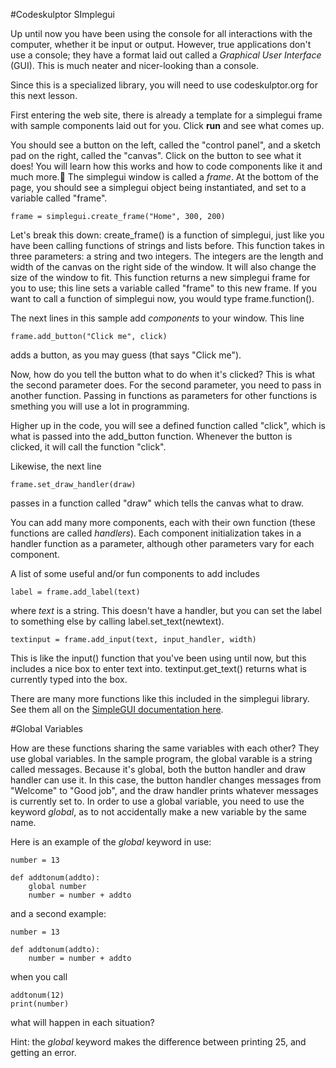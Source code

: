 #Codeskulptor SImpleguiUp until now you have been using the console for all interactions with the computer, whether it be input or output. However, true applications don't use a console; they have a format laid out called a *Graphical User Interface* (GUI). This is much neater and nicer-looking than a console. Since this is a specialized library, you will need to use codeskulptor.org for this next lesson.First entering the web site, there is already a template for a simplegui frame with sample components laid out for you. Click **run** and see what comes up.You should see a button on the left, called the "control panel", and a sketch pad on the right, called the "canvas". Click on the button to see what it does! You will learn how this works and how to code components like it and much more.The simplegui window is called a *frame*. At the bottom of the page, you should see a simplegui object being instantiated, and set to a variable called "frame".	frame = simplegui.create_frame("Home", 300, 200)Let's break this down: create_frame() is a function of simplegui, just like you have been calling functions of strings and lists before. This function takes in three parameters: a string and two integers. The integers are the length and width of the canvas on the right side of the window. It will also change the size of the window to fit. This function returns a new simplegui frame for you to use; this line sets a variable called "frame" to this new frame. If you want to call a function of simplegui now, you would type frame.function().The next lines in this sample add *components* to your window. This line	frame.add_button("Click me", click)adds a button, as you may guess (that says "Click me").Now, how do you tell the button what to do when it's clicked? This is what the second parameter does. For the second parameter, you need to pass in another function. Passing in functions as parameters for other functions is smething you will use a lot in programming.Higher up in the code, you will see a defined function called "click", which is what is passed into the add_button function. Whenever the button is clicked, it will call the function "click".Likewise, the next line 	frame.set_draw_handler(draw)passes in a function called "draw" which tells the canvas what to draw.You can add many more components, each with their own function (these functions are called *handlers*). Each component initialization takes in a handler function as a parameter, although other parameters vary for each component.A list of some useful and/or fun components to add includes	label = frame.add_label(text)where  *text* is a string. This doesn't have a handler, but you can set the label to something else by calling label.set_text(newtext).	textinput = frame.add_input(text, input_handler, width)This is like the input() function that you've been using until now, but this includes a nice box to enter text into.textinput.get_text() returns what is currently typed into the box.There are many more functions like this included in the simplegui library. See them all on the [SimpleGUI documentation here](http://www.codeskulptor.org/docs.html#tabs-Python).#Global VariablesHow are these functions sharing the same variables with each other? They use global variables. In the sample program, the global varable is a string called messages. Because it's global, both the button handler and draw handler can use it. In this case, the button handler changes messages from "Welcome" to "Good job", and the draw handler prints whatever messages is currently set to. In order to use a global variable, you need to use the keyword *global*, as to not accidentally make a new variable by the same name.Here is an example of the *global* keyword in use:	number = 13		def addtonum(addto):		global number		number = number + addtoand a second example:	number = 13		def addtonum(addto):		number = number + addtowhen you call	addtonum(12)	print(number)what will happen in each situation? Hint: the *global* keyword makes the difference between printing 25, and getting an error.